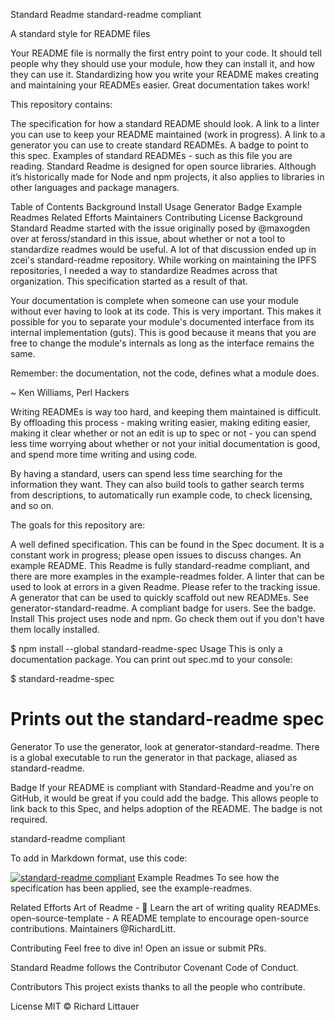 Standard Readme
standard-readme compliant

A standard style for README files

Your README file is normally the first entry point to your code. It should tell people why they should use your module, how they can install it, and how they can use it. Standardizing how you write your README makes creating and maintaining your READMEs easier. Great documentation takes work!

This repository contains:

The specification for how a standard README should look.
A link to a linter you can use to keep your README maintained (work in progress).
A link to a generator you can use to create standard READMEs.
A badge to point to this spec.
Examples of standard READMEs - such as this file you are reading.
Standard Readme is designed for open source libraries. Although it’s historically made for Node and npm projects, it also applies to libraries in other languages and package managers.

Table of Contents
Background
Install
Usage
Generator
Badge
Example Readmes
Related Efforts
Maintainers
Contributing
License
Background
Standard Readme started with the issue originally posed by @maxogden over at feross/standard in this issue, about whether or not a tool to standardize readmes would be useful. A lot of that discussion ended up in zcei's standard-readme repository. While working on maintaining the IPFS repositories, I needed a way to standardize Readmes across that organization. This specification started as a result of that.

Your documentation is complete when someone can use your module without ever having to look at its code. This is very important. This makes it possible for you to separate your module's documented interface from its internal implementation (guts). This is good because it means that you are free to change the module's internals as long as the interface remains the same.

Remember: the documentation, not the code, defines what a module does.

~ Ken Williams, Perl Hackers

Writing READMEs is way too hard, and keeping them maintained is difficult. By offloading this process - making writing easier, making editing easier, making it clear whether or not an edit is up to spec or not - you can spend less time worrying about whether or not your initial documentation is good, and spend more time writing and using code.

By having a standard, users can spend less time searching for the information they want. They can also build tools to gather search terms from descriptions, to automatically run example code, to check licensing, and so on.

The goals for this repository are:

A well defined specification. This can be found in the Spec document. It is a constant work in progress; please open issues to discuss changes.
An example README. This Readme is fully standard-readme compliant, and there are more examples in the example-readmes folder.
A linter that can be used to look at errors in a given Readme. Please refer to the tracking issue.
A generator that can be used to quickly scaffold out new READMEs. See generator-standard-readme.
A compliant badge for users. See the badge.
Install
This project uses node and npm. Go check them out if you don't have them locally installed.

$ npm install --global standard-readme-spec
Usage
This is only a documentation package. You can print out spec.md to your console:

$ standard-readme-spec
# Prints out the standard-readme spec
Generator
To use the generator, look at generator-standard-readme. There is a global executable to run the generator in that package, aliased as standard-readme.

Badge
If your README is compliant with Standard-Readme and you're on GitHub, it would be great if you could add the badge. This allows people to link back to this Spec, and helps adoption of the README. The badge is not required.

standard-readme compliant

To add in Markdown format, use this code:

[![standard-readme compliant](https://img.shields.io/badge/readme%20style-standard-brightgreen.svg?style=flat-square)](https://github.com/RichardLitt/standard-readme)
Example Readmes
To see how the specification has been applied, see the example-readmes.

Related Efforts
Art of Readme - 💌 Learn the art of writing quality READMEs.
open-source-template - A README template to encourage open-source contributions.
Maintainers
@RichardLitt.

Contributing
Feel free to dive in! Open an issue or submit PRs.

Standard Readme follows the Contributor Covenant Code of Conduct.

Contributors
This project exists thanks to all the people who contribute. 

License
MIT © Richard Littauer
